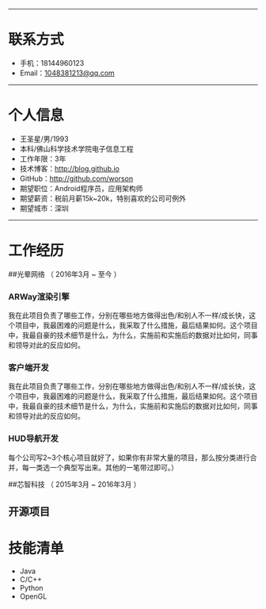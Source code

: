 
---
# 联系方式
- 手机：18144960123 
- Email：1048381213@qq.com 
---

# 个人信息

 - 王圣星/男/1993 
 - 本科/佛山科学技术学院电子信息工程 
 - 工作年限：3年
 - 技术博客：http://blog.github.io 
 - GitHub：http://github.com/worson 
 - 期望职位：Android程序员，应用架构师
 - 期望薪资：税前月薪15k~20k，特别喜欢的公司可例外
 - 期望城市：深圳

---

# 工作经历
##光晕网络 （ 2016年3月 ~ 至今 ）

### ARWay渲染引擎
我在此项目负责了哪些工作，分别在哪些地方做得出色/和别人不一样/成长快，这个项目中，我最困难的问题是什么，我采取了什么措施，最后结果如何。这个项目中，我最自豪的技术细节是什么，为什么，实施前和实施后的数据对比如何，同事和领导对此的反应如何。
### 客户端开发
我在此项目负责了哪些工作，分别在哪些地方做得出色/和别人不一样/成长快，这个项目中，我最困难的问题是什么，我采取了什么措施，最后结果如何。这个项目中，我最自豪的技术细节是什么，为什么，实施前和实施后的数据对比如何，同事和领导对此的反应如何。
### HUD导航开发
每个公司写2~3个核心项目就好了，如果你有非常大量的项目，那么按分类进行合并，每一类选一个典型写出来。其他的一笔带过即可。）

##芯智科技 （ 2015年3月 ~ 2016年3月 ）

## 开源项目

# 技能清单
- Java
- C/C++
- Python
- OpenGL

